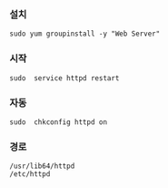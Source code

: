 ### 설치
```
sudo yum groupinstall -y "Web Server"
```

### 시작
```
sudo  service httpd restart
```

### 자동
```
sudo  chkconfig httpd on
```

### 경로
```
/usr/lib64/httpd
/etc/httpd
```
